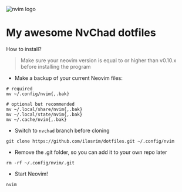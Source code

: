 ![nvim logo](https://upload.wikimedia.org/wikipedia/commons/4/4f/Neovim-logo.svg)

# My awesome NvChad dotfiles

How to install?
> Make sure your neovim version is equal to or higher than v0.10.x before installing the program

- Make a backup of your current Neovim files:
```
# required
mv ~/.config/nvim{,.bak}

# optional but recommended
mv ~/.local/share/nvim{,.bak}
mv ~/.local/state/nvim{,.bak}
mv ~/.cache/nvim{,.bak}
```

- Switch to `nvchad` branch before cloning
```
git clone https://github.com/ilosrim/dotfiles.git ~/.config/nvim
```

- Remove the .git folder, so you can add it to your own repo later
```
rm -rf ~/.config/nvim/.git
```

- Start Neovim!
```
nvim
```
